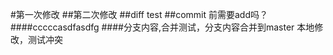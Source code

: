 #第一次修改
##第二次修改 
##diff test
##commit 前需要add吗？
####cccccasdfasdfg
####分支内容,合并测试，分支内容合并到master
本地修改，测试冲突